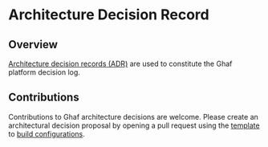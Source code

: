# Architecture Decision Record

## Overview

[Architecture decision records (ADR)](https://adr.github.io) are used to constitute the Ghaf platform decision log.

## Contributions

Contributions to Ghaf architecture decisions are welcome. Please create an architectural decision proposal by opening a pull request using the [template](https://github.com/tiiuae/build-configurations/blob/main/adr/template.md) to [build configurations](https://github.com/tiiuae/build-configurations).
